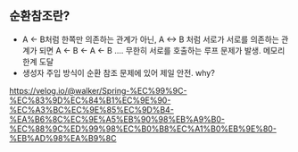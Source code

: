 ## 순환참조란?



- A <- B처럼 한쪽만 의존하는 관계가 아닌, A <-> B 처럼 서로가 서로를 의존하는 관계가 되면  A <- B <- A <- B .... 무한히 서로를 호출하는 루프 문제가 발생. 메모리 한계 도달
- 생성자 주입 방식이 순환 참조 문제에 있어 제일 안전. why?










https://velog.io/@walker/Spring-%EC%99%9C-%EC%83%9D%EC%84%B1%EC%9E%90-%EC%A3%BC%EC%9E%85%EC%9D%B4-%EA%B6%8C%EC%9E%A5%EB%90%98%EB%A9%B0-%EC%88%9C%ED%99%98%EC%B0%B8%EC%A1%B0%EB%9E%80-%EB%AD%98%EA%B9%8C